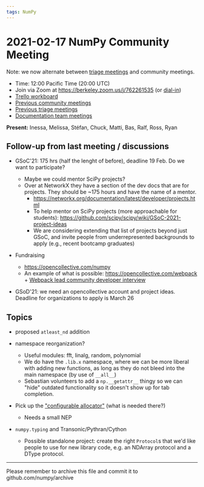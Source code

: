 ```yaml
---
tags: NumPy
---
```



# 2021-02-17 NumPy Community Meeting

Note: we now alternate between [triage meetings](https://hackmd.io/68i_JvOYQfy9ERiHgXMPvg) and community meetings.

- Time: 12:00 Pacific Time (20:00 UTC)
- Join via Zoom at https://berkeley.zoom.us/j/762261535 (or [dial-in](https://berkeley.zoom.us/u/aC3ENhycM))
- [Trello workboard](https://trello.com/b/Azg4fYZH/numpy-at-bids)
- [Previous community meetings](https://github.com/numpy/archive/tree/master/status_meetings)
- [Previous triage meetings](https://github.com/numpy/archive/tree/master/triage_meetings)
- [Documentation team meetings](https://hackmd.io/oB_boakvRqKR-_2jRV-Qjg)

**Present:** Inessa, Melissa, Stéfan, Chuck, Matti, Bas, Ralf, Ross, Ryan


## Follow-up from last meeting / discussions

- GSoC'21: 175 hrs (half the lenght of before), deadline 19 Feb. Do we want to participate?
  - Maybe we could mentor SciPy projects?
  - Over at NetworkX they have a section of the dev docs that are for projects. They should be ~175 hours and have the name of a mentor.
    * https://networkx.org/documentation/latest/developer/projects.html
    * To help mentor on SciPy projects (more approachable for students): https://github.com/scipy/scipy/wiki/GSoC-2021-project-ideas
    * We are considering extending that list of projects beyond just GSoC, and invite people from underrepresented backgrounds to apply (e.g., recent bootcamp graduates)


- Fundraising
    - https://opencollective.com/numpy
    - An example of what is possible: https://opencollective.com/webpack + [Webpack lead community developer interview](https://www.youtube.com/watch?v=AEtg5KYO22c)

- GSoD'21: we need an opencollective account and project ideas. Deadline for organizations to apply is March 26


## Topics

- proposed `atleast_nd` addition

- namespace reorganization?
    - Useful modules: fft, linalg, random, polynomial
    - We do have the `.lib.x` namespace, where we can be more liberal with adding new functions, as long as they do not bleed into the main namespace (by use of `__all__`)
   - Sebastian volunteers to add a `np.__getattr__` thingy so we can "hide" outdated functionality so it doesn't show up for tab completion.

- Pick up the ["configurable allocator"](https://github.com/numpy/numpy/pull/17582)  (what is needed there?)
    - Needs a small NEP

- `numpy.typing` and Transonic/Pythran/Cython
    - Possible standalone project: create the right `Protocol`s that we'd like people to use for new library code, e.g. an NDArray protocol and a DType protocol.




---

Please remember to archive this file and commit it to github.com/numpy/archive


